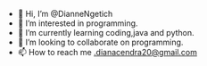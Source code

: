 - 👋 Hi, I’m @DianneNgetich
- 👀 I’m interested in programming.
- 🌱 I’m currently learning coding,java and python.
- 💞️ I’m looking to collaborate on programming.
- 📫 How to reach me .dianacendra20@gmail.com

<!---
DianneNgetich/DianneNgetich is a ✨ special ✨ repository because its `README.md` (this file) appears on your GitHub profile.
You can click the Preview link to take a look at your changes.
--->
